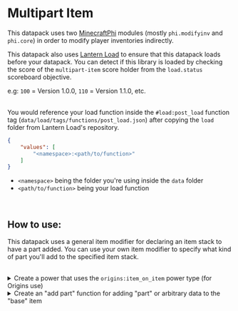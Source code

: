 # Multipart Item
This datapack uses two [MinecraftPhi](https://github.com/MinecraftPhi/MinecraftPhi-modules) modules (mostly `phi.modifyinv` and `phi.core`) in order to modify player inventories indirectly.
<br>

This datapack also uses [Lantern Load](https://github.com/LanternMC/Load) to ensure that this datapack loads before your datapack. You can detect if this library is loaded by checking the score of the `multipart-item` score holder from the `load.status` scoreboard objective.
<br>

e.g: `100` = Version 1.0.0, `110` = Version 1.1.0, etc.
<br>
<br>

You would reference your load function inside the `#load:post_load` function tag (`data/load/tags/functions/post_load.json`) after copying the `load` folder from Lantern Load's repository.
```json
{
    "values": [
        "<namespace>:<path/to/function>"
    ]
}
```
* `<namespace>` being the folder you're using inside the `data` folder
* `<path/to/function>` being your load function
<br>

## How to use:
This datapack uses a general item modifier for declaring an item stack to have a part added. You can use your own item modifier to specify what kind of part you'll add to the specified item stack.

<br>

<details>
<summary>
Create a power that uses the <code>origins:item_on_item</code> power type (for Origins use)
</summary>
<br>

Upon creating the power, you would check for your "part" item inside its `using_item_condition` item condition object. 

You can then check for the "base" item that'll have a part added to it once you right-click the said item with the "part" item in its `on_item_condition` item condition object. 

"Base" items store its part count, parts, and other data in its `multipart-item` NBT path that you can check for in the <code>on_item_condition</code> item condition object.

Afterwards, you can run any item action types in its `using_item_action` item action object. You would then run an `origins:modify` item action type inside its `on_item_action` item action object to apply an item modifier to the "base" item, in order to add a part to it.

Finally, you would run an "add part" function with the `origins:execute_command` entity action type in its `entity_action` entity action object that would modify the "base" item to have the "part" item data declared from the function to the "base" item.

[Here's a full example that would only add a "part" to the "base" item if the "base" item has the `{origins-amulet: {complete: 0b}}` NBT](https://github.com/eggohito/item-multi-part-lib/blob/1.17.x/example/data/origins-amulet/powers/parts_on_amulet.json)

<br>
</details>

<details>
<summary>
Create an "add part" function for adding "part" or arbitrary data to the "base" item
</summary>
<br>

In the function, you would need to append any data type to the `input[{tag: {multipart-item: {add_part: 1b}}}].tag.multipart-item.parts` NBT array (but you can only have a single data type in the array), doing so would increase the "base" item's `multipart-item.part_count` NBT, which can then be used to check how many parts are in the "base" item.

After putting in your "part" data in the `input` NBT path of the `multipart-item:io` storage, you can call the `multipart-item:api/set_data` function to apply the changes made to the "base" item.

[Here's an example function that would append an NBT compound in the `input[{tag: {multipart-item: {add_part: 1b}, origins-amulet: {part_id: 'diamond'}}}].tag.multipart-item.parts` NBT array containing the generic data of the "part" item](https://github.com/eggohito/multipart-item/blob/1.17.x/example/data/origins-amulet/functions/add_part/diamond.mcfunction)

</details>
